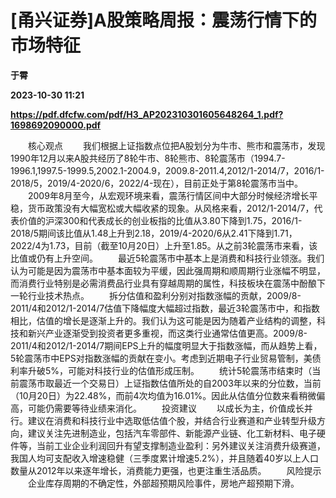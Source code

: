 # [甬兴证券]A股策略周报：震荡行情下的市场特征
**于霄**

**2023-10-30 11:21**

**https://pdf.dfcfw.com/pdf/H3_AP202310301605648264_1.pdf?1698692090000.pdf**

　　核心观点 　　我们根据上证指数点位把A股划分为牛市、熊市和震荡市，发现1990年12月以来A股共经历了8轮牛市、8轮熊市、8轮震荡市（1994.7-1996.1,1997.5-1999.5,2002.1-2004.9，2009.8-2011.4,2012/1-2014/7，2016/1-2018/5，2019/4-2020/6，2022/4-现在），目前正处于第8轮震荡市当中。 　　2009年8月至今，从宏观环境来看，震荡行情区间中大部分时候经济增长平稳，货币政策没有大幅宽松或大幅收紧的现象。从风格来看，2012/1-2014/7，代表价值的沪深300和代表成长的创业板指的比值从3.80下降到1.75，2016/1-2018/5期间该比值从1.48上升到2.18，2019/4-2020/6从2.41下降到1.71，2022/4为1.73，目前（截至10月20日）上升至1.85。从之前3轮震荡市来看，该比值或仍有上升空间。 　　最近5轮震荡市中基本上是消费和科技行业领涨。我们认为可能是因为震荡市中基本面较为平缓，因此强周期和顺周期行业涨幅不明显，而消费行业特别是必需消费品行业具有穿越周期的属性，科技板块在震荡中酚酿下一轮行业技术热点。 　　拆分估值和盈利分别对指数涨幅的贡献，2009/8-2011/4和2012/1-2014/7估值下降幅度大幅超过指数，最近3轮震荡市中，和指数相比，估值的增长是逐渐上升的。我们认为这可能是因为随着产业结构的调整，科技和新兴产业逐渐受到投资者更多重视，而这类行业通常估值更高。2009/8-2011/4和2012/1-2014/7期间EPS上升的幅度明显大于指数涨幅，而从趋势上看，5轮震荡市中EPS对指数涨幅的贡献在变小。考虑到近期电子行业贸易管制，美债利率升破5%，可能对科技行业的估值形成压制。 　　统计5轮震荡市结束时（当前震荡市取最近一个交易日）上证指数估值所处的自2003年以来的分位数，当前（10月20日）为22.48%，而前4次均值为16.01%。因此从估值分位数来看稍微偏高，可能仍需要等待业绩来消化。 　　投资建议 　　以成长为主，价值成长并行。建议在消费和科技行业中选取低估值个股，并结合行业赛道和产业转型升级方向，建议关注先进制造业，包括汽车零部件、新能源产业链、化工新材料、电子硬件等，当前工业企业利润回升有望支撑制造业盈利：另外建议关注消费升级赛道，我国人均可支配收入增速稳健（三季度累计增速5.2%），并且随着40岁以上人口数量从2012年以来逐年增长，消费能力更强，也更注重生活品质。 　　风险提示 　　企业库存周期的不确定性，外部超预期风险事件，房地产超预期下滑。